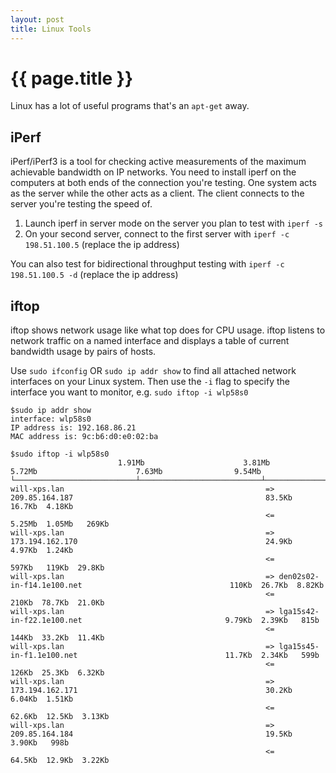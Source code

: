 ```yaml
---
layout: post
title: Linux Tools
---
```



# {{ page.title }}

Linux has a lot of useful programs that's an `apt-get` away.


## iPerf

iPerf/iPerf3 is a tool for checking active measurements of the maximum achievable bandwidth on IP networks.
You need to install iperf on the computers at both ends of the connection you're testing. One system acts as the
server while the other acts as a client. The client connects to the server you're testing the speed of.

1. Launch iperf in server mode on the server you plan to test with `iperf -s`
2. On your second server, connect to the first server with `iperf -c 198.51.100.5` (replace the ip address)

You can also test for bidirectional throughput testing with `iperf -c 198.51.100.5 -d` (replace the ip address)

## iftop

iftop shows network usage like what top does for CPU usage. iftop listens to network traffic on a named interface
and displays a table of current bandwidth usage by pairs of hosts.

Use `sudo ifconfig` OR `sudo ip addr show` to find all attached network interfaces on your Linux system.
Then use the `-i` flag to specify the interface you want to monitor, e.g. `sudo iftop -i wlp58s0`

    $sudo ip addr show
    interface: wlp58s0
    IP address is: 192.168.86.21
    MAC address is: 9c:b6:d0:e0:02:ba

    $sudo iftop -i wlp58s0
                            1.91Mb                      3.81Mb                      5.72Mb                      7.63Mb                9.54Mb
    └───────────────────────────┴───────────────────────────┴───────────────────────────┴───────────────────────────┴───────────────────────────
    will-xps.lan                                             => 209.85.164.187                                           83.5Kb  16.7Kb  4.18Kb
                                                             <=                                                          5.25Mb  1.05Mb   269Kb
    will-xps.lan                                             => 173.194.162.170                                          24.9Kb  4.97Kb  1.24Kb
                                                             <=                                                           597Kb   119Kb  29.8Kb
    will-xps.lan                                             => den02s02-in-f14.1e100.net                                 110Kb  26.7Kb  8.82Kb
                                                             <=                                                           210Kb  78.7Kb  21.0Kb
    will-xps.lan                                             => lga15s42-in-f22.1e100.net                                9.79Kb  2.39Kb   815b
                                                             <=                                                           144Kb  33.2Kb  11.4Kb
    will-xps.lan                                             => lga15s45-in-f1.1e100.net                                 11.7Kb  2.34Kb   599b
                                                             <=                                                           126Kb  25.3Kb  6.32Kb
    will-xps.lan                                             => 173.194.162.171                                          30.2Kb  6.04Kb  1.51Kb
                                                             <=                                                          62.6Kb  12.5Kb  3.13Kb
    will-xps.lan                                             => 209.85.164.184                                           19.5Kb  3.90Kb   998b
                                                             <=                                                          64.5Kb  12.9Kb  3.22Kb

